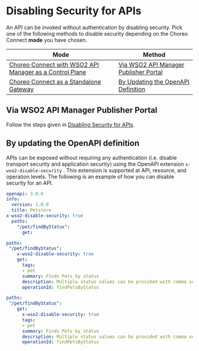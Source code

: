 # Disabling Security for APIs

An API can be invoked without authentication by disabling security. Pick one of the following methods to disable security depending on the Choreo Connect **mode** you have chosen.


|**Mode**         | **Method**    |
|--------------|-----------|
|[Choreo Connect with WSO2 API Manager as a Control Plane]({{base_path}}/deploy-and-publish/deploy-on-gateway/choreo-connect/concepts/apim-as-control-plane/)   | [Via WSO2 API Manager Publisher Portal](#via-wso2-api-manager-publisher-portal)  |
|[Choreo Connect as a Standalone Gateway]({{base_path}}/deploy-and-publish/deploy-on-gateway/choreo-connect/concepts/as-a-standalone-gateway/)  |[By Updating the OpenAPI Definition](#by-updating-the-openapi-definition) |

## Via WSO2 API Manager Publisher Portal

Follow the steps given in [Disabling Security for APIs]({{base_path}}/design/api-security/api-authentication/disable-security/).

## By updating the OpenAPI definition

APIs can be exposed without requiring any authentication (i.e. disable transport security and application security) using the OpenAPI extension `x-wso2-disable-security` . This extension is supported at API, resource, and operation levels. The following is an example of how you can disable security for an API.

``` yml tab="API Level"
openapi: 3.0.0
info:
  version: 1.0.0
  title: Petstore
x-wso2-disable-security: true
  paths:
    "/pet/findByStatus":
      get:
```

``` yml tab="Resource Level"
paths:
 "/pet/findByStatus":
    x-wso2-disable-security: true
    get:
      tags:
      - pet
      summary: Finds Pets by status
      description: Multiple status values can be provided with comma separated strings
      operationId: findPetsByStatus
```

``` yml tab="Operation Level"
paths:
 "/pet/findByStatus":
    get:
      x-wso2-disable-security: true
      tags:
      - pet
      summary: Finds Pets by status
      description: Multiple status values can be provided with comma separated strings
      operationId: findPetsByStatus
```
